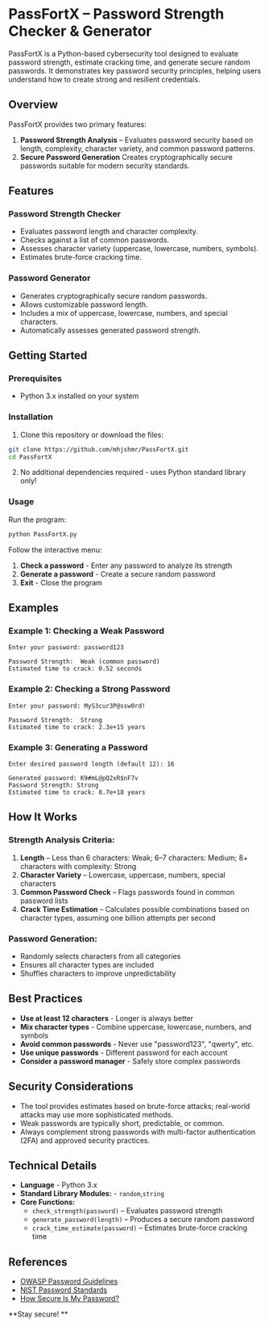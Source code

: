 # PassFortX – Password Strength Checker & Generator

PassFortX is a Python-based cybersecurity tool designed to evaluate password strength, estimate cracking time, and generate secure random passwords.
It demonstrates key password security principles, helping users understand how to create strong and resilient credentials.

## Overview

PassFortX provides two primary features:
1. **Password Strength Analysis** – Evaluates password security based on length, complexity, character variety, and common password patterns.
2. **Secure Password Generation** Creates cryptographically secure passwords suitable for modern security standards.

## Features

### Password Strength Checker
- Evaluates password length and character complexity.
- Checks against a list of common passwords.
- Assesses character variety (uppercase, lowercase, numbers, symbols).
- Estimates brute-force cracking time.

### Password Generator
- Generates cryptographically secure random passwords.
- Allows customizable password length.
- Includes a mix of uppercase, lowercase, numbers, and special characters.
- Automatically assesses generated password strength.

## Getting Started

### Prerequisites
- Python 3.x installed on your system

### Installation

1. Clone this repository or download the files:
```bash
git clone https://github.com/mhjshmr/PassFortX.git
cd PassFortX
```

2. No additional dependencies required - uses Python standard library only!

### Usage

Run the program:
```bash
python PassFortX.py
```

Follow the interactive menu:
1. **Check a password** - Enter any password to analyze its strength
2. **Generate a password** - Create a secure random password
3. **Exit** - Close the program

## Examples

### Example 1: Checking a Weak Password
```
Enter your password: password123

Password Strength:  Weak (common password)
Estimated time to crack: 0.52 seconds
```

### Example 2: Checking a Strong Password
```
Enter your password: MyS3cur3P@ssw0rd!

Password Strength:  Strong
Estimated time to crack: 2.3e+15 years
```

### Example 3: Generating a Password
```
Enter desired password length (default 12): 16

Generated password: K9#mL@pQ2xR$nF7v
Password Strength: Strong
Estimated time to crack: 8.7e+18 years
```

## How It Works

### Strength Analysis Criteria:
1. **Length** – Less than 6 characters: Weak; 6–7 characters: Medium; 8+ characters with complexity: Strong
2. **Character Variety** – Lowercase, uppercase, numbers, special characters
3. **Common Password Check** – Flags passwords found in common password lists
4. **Crack Time Estimation** – Calculates possible combinations based on character types, assuming one billion attempts per second

### Password Generation:
- Randomly selects characters from all categories
- Ensures all character types are included
- Shuffles characters to improve unpredictability
  
## Best Practices

- **Use at least 12 characters** - Longer is always better  
- **Mix character types** - Combine uppercase, lowercase, numbers, and symbols  
- **Avoid common passwords** - Never use "password123", "qwerty", etc.  
- **Use unique passwords** - Different password for each account  
- **Consider a password manager** - Safely store complex passwords  

## Security Considerations

- The tool provides estimates based on brute-force attacks; real-world attacks may use more sophisticated methods.
- Weak passwords are typically short, predictable, or common.
- Always complement strong passwords with multi-factor authentication (2FA) and approved security practices.

## Technical Details

- **Language** - Python 3.x
- **Standard Library Modules:** - `random`,`string`
- **Core Functions:** 
   - `check_strength(password)` – Evaluates password strength
   - `generate_password(length)` – Produces a secure random password
   - `crack_time_estimate(password)` – Estimates brute-force cracking time


## References

- [OWASP Password Guidelines](https://cheatsheetseries.owasp.org/cheatsheets/Authentication_Cheat_Sheet.html)
- [NIST Password Standards](https://pages.nist.gov/800-63-3/sp800-63b.html)
- [How Secure Is My Password?](https://www.security.org/how-secure-is-my-password/)

**Stay secure! **
